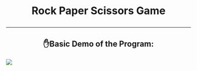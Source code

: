 # <p align="center">Rock Paper Scissors Game</p>

---

## <p align="center">:raised_hand:Basic Demo of the Program:</p>

![](./assets/demo.gif)